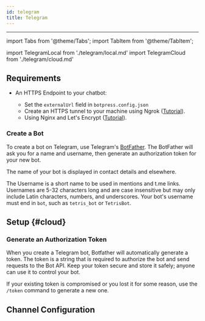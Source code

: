 ```yaml
---
id: telegram
title: Telegram
---
```


---

import Tabs from '@theme/Tabs';
import TabItem from '@theme/TabItem';

import TelegramLocal from './telegram/local.md'
import TelegramCloud from './telegram/cloud.md'

## Requirements

- An HTTPS Endpoint to your chatbot:

  - Set the `externalUrl` field in `botpress.config.json`
  - Create an HTTPS tunnel to your machine using Ngrok ([Tutorial](https://api.slack.com/tutorials/tunneling-with-ngrok)).
  - Using Nginx and Let's Encrypt ([Tutorial](https://www.digitalocean.com/community/tutorials/how-to-secure-nginx-with-let-s-encrypt-on-ubuntu-16-04)).

### Create a Bot

To create a bot on Telegram, use Telegram's [BotFather](https://t.me/botfather). The BotFather will ask you for a name and username, then generate an authorization token for your new bot.

The name of your bot is displayed in contact details and elsewhere.

The Username is a short name to be used in mentions and t.me links. Usernames are 5-32 characters long and are case insensitive but may only include Latin characters, numbers, and underscores. Your bot's username must end in `bot`, such as `tetris_bot` or `TetrisBot`.

## Setup {#cloud}

### Generate an Authorization Token

When you create a Telegram bot, Botfather will automatically generate a token. The token is a string that is required to authorize the bot and send requests to the Bot API. Keep your token secure and store it safely; anyone can use it to control your bot.

If your existing token is compromised or you lost it for some reason, use the `/token` command to generate a new one.

## Channel Configuration

  <Tabs>
  <TabItem value="community" label="Local deployment" default>
  <TelegramLocal/>
  </TabItem>
  <TabItem value="cloud" label="Botpress Cloud (beta)">
  <TelegramCloud/>
  </TabItem>
  </Tabs>
